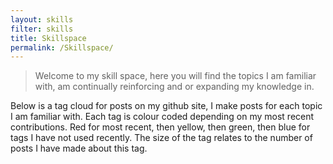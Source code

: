 ```yaml
---
layout: skills
filter: skills
title: Skillspace 
permalink: /Skillspace/
---
```


> Welcome to my skill space, here you will find the topics I am familiar with, 
> am continually reinforcing and or expanding my knowledge in.

Below is a tag cloud for posts on my github site, I make posts for each topic 
I am familiar with. Each tag is colour coded depending on my most recent
contributions. Red for most recent, then yellow, then green, then blue for tags
I have not used recently. The size of the tag relates to the number of posts I
have made about this tag.
